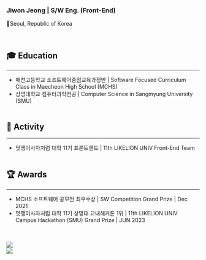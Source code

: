 ### Jiwon Jeong | S/W Eng. (Front-End)
<p>📍Seoul, Republic of Korea</p>
<br>

## 🎓 Education
---
* 매천고등학교 소프트웨어중점교육과정반 | Software Focused Curriculum Class in Maecheon High School (MCHS)
* 상명대학교 컴퓨터과학전공 | Computer Science in Sangmyung University (SMU)
<br><br>

## 🎒 Activity
---
* 멋쟁이사자처럼 대학 11기 프론트엔드 | 11th LIKELION UNIV Front-End Team
<br><br>

## 🏆 Awards
---
* MCHS 소프트웨어 공모전 최우수상 | SW Competition Grand Prize | Dec 2021
* 멋쟁이사자처럼 대학 11기 상명대 교내해커톤 1위 | 11th LIKELION UNIV Campus Hackathon (SMU) Grand Prize | JUN 2023
<br><br>

<br>
<a href='https://www.jiwon.site'>
<img src="https://img.shields.io/badge/Jiwon_WebSite-000?style=flat-square"/>
</a>
<br>
<a href='https://velog.io/@wondev'>
<img src="https://img.shields.io/badge/Velog / Jiwonsudo-000?style=flat-square&logo=velog"/>
</a>

<!-- <img src="https://img.shields.io/badge/이름-색상코드?style=flat-square&logo=로고명"/> -->
<!-- <img src="https://img.shields.io/badge/이름-색상코드?style=flat-square&logo=로고명&logoColor=로고색"/> -->

